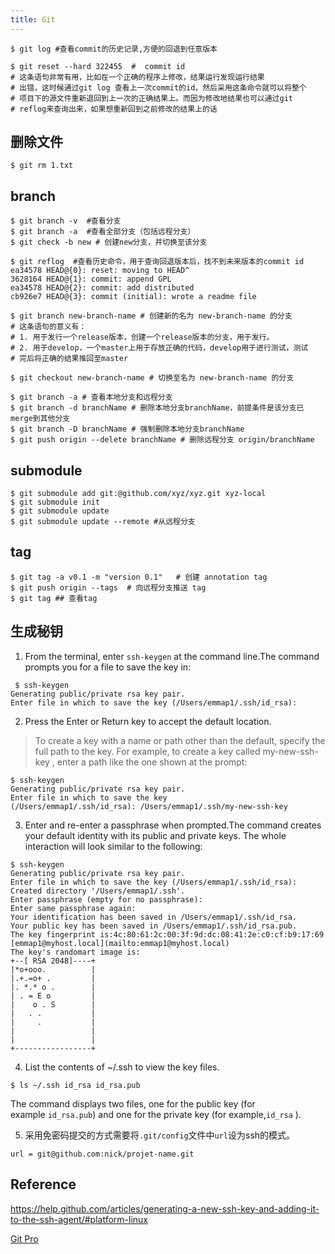 ```yaml
---
title: Git
---
```



```
$ git log #查看commit的历史记录,方便的回退到任意版本
```

```
$ git reset --hard 322455  #  commit id
# 这条语句非常有用，比如在一个正确的程序上修改，结果运行发现运行结果
# 出错，这时候通过git log 查看上一次commit的id，然后采用这条命令就可以将整个
# 项目下的源文件重新退回到上一次的正确结果上。而因为修改地结果也可以通过git
# reflog来查询出来，如果想重新回到之前修改的结果上的话
```

## 删除文件
```
$ git rm 1.txt
```
## branch

```
$ git branch -v  #查看分支
$ git branch -a  #查看全部分支（包括远程分支）
$ git check -b new # 创建new分支，并切换至该分支
```
```
$ git reflog  #查看历史命令，用于查询回退版本后，找不到未来版本的commit id
ea34578 HEAD@{0}: reset: moving to HEAD^
3628164 HEAD@{1}: commit: append GPL
ea34578 HEAD@{2}: commit: add distributed
cb926e7 HEAD@{3}: commit (initial): wrote a readme file
```

```
$ git branch new-branch-name # 创建新的名为 new-branch-name 的分支
# 这条语句的意义有：
# 1. 用于发行一个release版本，创建一个release版本的分支，用于发行。
# 2. 用于develop，一个master上用于存放正确的代码，develop用于进行测试，测试
# 完后将正确的结果推回至master

```
```
$ git checkout new-branch-name # 切换至名为 new-branch-name 的分支
```
```
$ git branch -a # 查看本地分支和远程分支
$ git branch -d branchName # 删除本地分支branchName，前提条件是该分支已merge到其他分支
$ git branch -D branchName # 强制删除本地分支branchName
$ git push origin --delete branchName # 删除远程分支 origin/branchName
```

## submodule
```
$ git submodule add git:@github.com/xyz/xyz.git xyz-local
$ git submodule init
$ git submodule update
$ git submodule update --remote #从远程分支
```

## tag
```
$ git tag -a v0.1 -m "version 0.1"   # 创建 annotation tag
$ git push origin --tags  # 向远程分支推送 tag
$ git tag ## 查看tag
```

## 生成秘钥

1. From the terminal, enter `ssh-keygen` at the command line.The command prompts you for a file to save the key in:
```
 $ ssh-keygen 
Generating public/private rsa key pair.
Enter file in which to save the key (/Users/emmap1/.ssh/id_rsa):
```
2. Press the Enter or Return key to accept the default location.

> To create a key with a name or path other than the default, specify the full path to the key. For example, to create a key called my-new-ssh-key
, enter a path like the one shown at the prompt:
```
$ ssh-keygen 
Generating public/private rsa key pair.
Enter file in which to save the key (/Users/emmap1/.ssh/id_rsa): /Users/emmap1/.ssh/my-new-ssh-key
```


3. Enter and re-enter a passphrase when prompted.The command creates your default identity with its public and private keys. The whole interaction will look similar to the following:
```
$ ssh-keygen 
Generating public/private rsa key pair.
Enter file in which to save the key (/Users/emmap1/.ssh/id_rsa):
Created directory '/Users/emmap1/.ssh'.
Enter passphrase (empty for no passphrase):
Enter same passphrase again:
Your identification has been saved in /Users/emmap1/.ssh/id_rsa.
Your public key has been saved in /Users/emmap1/.ssh/id_rsa.pub.
The key fingerprint is:4c:80:61:2c:00:3f:9d:dc:08:41:2e:c0:cf:b9:17:69
[emmap1@myhost.local](mailto:emmap1@myhost.local) 
The key's randomart image is:
+--[ RSA 2048]----+
|*o+ooo.          |
|.+.=o+ .         |
|. *.* o .        |
| . = E o         |
|    o . S        |
|   . .           |
|     .           |
|                 |
|                 |
+-----------------+
```
4. List the contents of ~/.ssh to view the key files.
```
$ ls ~/.ssh id_rsa id_rsa.pub
```
The command displays two files, one for the public key (for example `id_rsa.pub`) and one for the private key (for example,`id_rsa`
).

5. 采用免密码提交的方式需要将`.git/config`文件中`url`设为ssh的模式。
```
url = git@github.com:nick/projet-name.git
```

## Reference
https://help.github.com/articles/generating-a-new-ssh-key-and-adding-it-to-the-ssh-agent/#platform-linux

[Git Pro](https://git-scm.com/book/en/v2)


